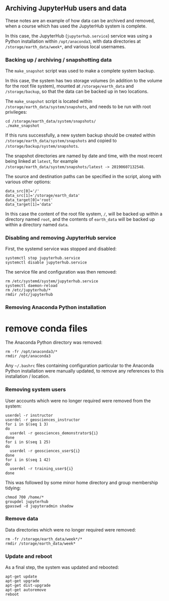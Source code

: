 ## Archiving JupyterHub users and data

These notes are an example of how data can be archived and removed, when a course which has used the JupyterHub system is complete.

In this case, the JupyterHub (`jupyterhub.service`) service was using a Python installation within `/opt/anaconda3`, with data directories at `/storage/earth_data/week*`, and various local usernames.

### Backing up / archiving / snapshotting data

The `make_snapshot` script was used to make a complete system backup.

In this case, the system has two storage volumes (in addition to the volume for the root file system), mounted at `/storage/earth_data` and `/storage/backup`, so that the data can be backed up in two locations.

The `make_snapshot` script is located within `/storage/earth_data/system/snapshots`, and needs to be run with root privileges:

```
cd /storage/earth_data/system/snapshots/
./make_snapshot
```

If this runs successfully, a new system backup should be created within `/storage/earth_data/system/snapshots` and copied to `/storage/backup/system/snapshots`.

The snapshot directories are named by date and time, with the most recent being linked at `latest`, for example `/storage/earth_data/system/snapshots/latest -> 20190607132548`.

The source and destination paths can be specified in the script, along with various other options:

```
data_src[0]='/'
data_src[1]='/storage/earth_data'
data_target[0]='root'
data_target[1]='data'
```

In this case the content of the root file system, `/`, will be backed up within a directory named `root`, and the contents of `earth_data` will be backed up within a directory named `data`.

### Disabling and removing JupyterHub service

First, the systemd service was stopped and disabled:

```
systemctl stop jupyterhub.service
systemctl disable jupyterhub.service
```

The service file and configuration was then removed:

```
rm /etc/systemd/system/jupyterhub.service
systemctl daemon-reload
rm /etc/jupyterhub/*
rmdir /etc/jupyterhub
```

### Removing Anaconda Python installation


# remove conda files

The Anaconda Python directory was removed:

```
rm -fr /opt/anaconda3/*
rmdir /opt/anaconda3
```

Any `~/.bashrc` files containing configuration particular to the Anaconda Python installation were manually updated, to remove any references to this installation / location.

### Removing system users

User accounts which were no longer required were removed from the system:

```
userdel -r instructor
userdel -r geosciences_instructor
for i in $(seq 1 3)
do
  userdel -r geosciences_demonstrator${i}
done
for i in $(seq 1 25)
do
  userdel -r geosciences_user${i}
done
for i in $(seq 1 42)
do
  userdel -r training_user${i}
done
```

This was followed by some minor home directory and group membership tidying:

```
chmod 700 /home/*
groupdel jupyterhub
gpasswd -d jupyteradmin shadow
```

### Remove data

Data directories which were no longer required were removed:

```
rm -fr /storage/earth_data/week*/*
rmdir /storage/earth_data/week*
```

### Update and reboot

As a final step, the system was updated and rebooted:

```
apt-get update
apt-get upgrade
apt-get dist-upgrade
apt-get autoremove
reboot
```
